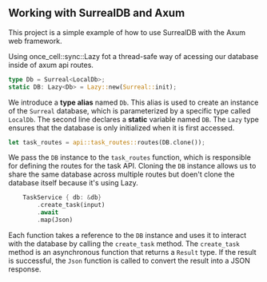 ## Working with SurrealDB and Axum

This project is a simple example of how to use SurrealDB with the Axum web framework.

Using once_cell::sync::Lazy fot a thread-safe way of acessing our database inside of axum api routes.

```rust
type Db = Surreal<LocalDb>;
static DB: Lazy<Db> = Lazy::new(Surreal::init);
```

We introduce a **type alias** named `Db`. This alias is used to create an instance of the `Surreal` database, which is parameterized by a specific type called `LocalDb`. The second line declares a **static** variable named `DB`. The `Lazy` type ensures that the database is only initialized when it is first accessed.

```rust
let task_routes = api::task_routes::routes(DB.clone());
```

We pass the `DB` instance to the `task_routes` function, which is responsible for defining the routes for the task API. Cloning the `DB` instance allows us to share the same database across multiple routes but doen't clone the database itself because it's using Lazy.

```rust
    TaskService { db: &db}
        .create_task(input)
        .await
        .map(Json)
```

Each function takes a reference to the `DB` instance and uses it to interact with the database by calling the `create_task` method. The `create_task` method is an asynchronous function that returns a `Result` type. If the result is successful, the `Json` function is called to convert the result into a JSON response.